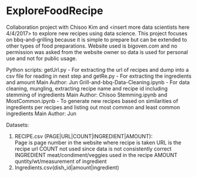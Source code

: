 # ExploreFoodRecipe
Collaboration project with Chisoo Kim and <insert more data scientists here 4/4/2017> to explore new recipes using data science.  This project focuses on bbq-and-grilling because it is simple to prepare but can be extended to other types of food preparations.  Website used is bigoven.com and no permission was asked from the website owner so data is used for personal use and not for public usage.

Python scripts:
getUrl.py - For extracting the url of recipes and dump into a csv file for reading in next step  and getRe.py - For extracting the ingredients and amount  Main Author: Jun
Grill-and-bbq-Data-Cleaning.ipynb - For data cleaning, mungling, extracting recipe name and recipe id including stemming of ingredients Main Author: Chisoo
Stemming.ipynb and MostCommon.ipynb - To generate new recipes based on similarities of ingredients per recipes and listing out most common and least common ingredients Main Author: Jun

Datasets:  
 1) RECIPE.csv   (PAGE|URL|COUNT|INGREDIENT|AMOUNT):  
 Page is page number in the website where recipe is taken
 URL is the recipe url
 COUNT not used since data is not consistently correct
 INGREDIENT meat/condiment/veggies used in the recipe
 AMOUNT quntity/wt/measurement of ingredient
 2) Ingredients.csv(dish_id|amount|ingredient)
 

